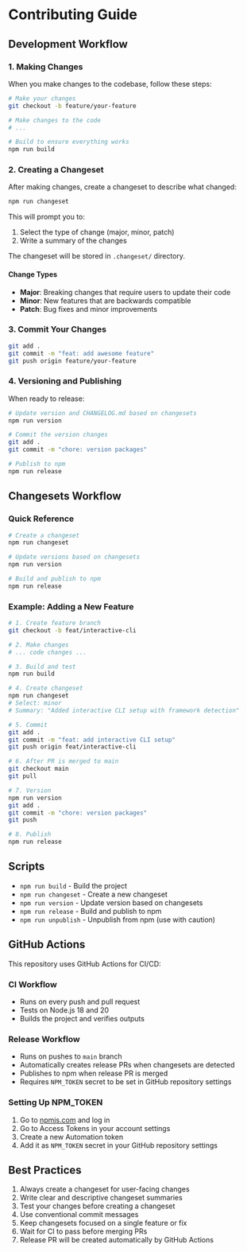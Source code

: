# Contributing Guide

## Development Workflow

### 1. Making Changes

When you make changes to the codebase, follow these steps:

```bash
# Make your changes
git checkout -b feature/your-feature

# Make changes to the code
# ...

# Build to ensure everything works
npm run build
```

### 2. Creating a Changeset

After making changes, create a changeset to describe what changed:

```bash
npm run changeset
```

This will prompt you to:
1. Select the type of change (major, minor, patch)
2. Write a summary of the changes

The changeset will be stored in `.changeset/` directory.

#### Change Types

- **Major**: Breaking changes that require users to update their code
- **Minor**: New features that are backwards compatible
- **Patch**: Bug fixes and minor improvements

### 3. Commit Your Changes

```bash
git add .
git commit -m "feat: add awesome feature"
git push origin feature/your-feature
```

### 4. Versioning and Publishing

When ready to release:

```bash
# Update version and CHANGELOG.md based on changesets
npm run version

# Commit the version changes
git add .
git commit -m "chore: version packages"

# Publish to npm
npm run release
```

## Changesets Workflow

### Quick Reference

```bash
# Create a changeset
npm run changeset

# Update versions based on changesets
npm run version

# Build and publish to npm
npm run release
```

### Example: Adding a New Feature

```bash
# 1. Create feature branch
git checkout -b feat/interactive-cli

# 2. Make changes
# ... code changes ...

# 3. Build and test
npm run build

# 4. Create changeset
npm run changeset
# Select: minor
# Summary: "Added interactive CLI setup with framework detection"

# 5. Commit
git add .
git commit -m "feat: add interactive CLI setup"
git push origin feat/interactive-cli

# 6. After PR is merged to main
git checkout main
git pull

# 7. Version
npm run version
git add .
git commit -m "chore: version packages"
git push

# 8. Publish
npm run release
```

## Scripts

- `npm run build` - Build the project
- `npm run changeset` - Create a new changeset
- `npm run version` - Update version based on changesets
- `npm run release` - Build and publish to npm
- `npm run unpublish` - Unpublish from npm (use with caution)

## GitHub Actions

This repository uses GitHub Actions for CI/CD:

### CI Workflow

- Runs on every push and pull request
- Tests on Node.js 18 and 20
- Builds the project and verifies outputs

### Release Workflow

- Runs on pushes to `main` branch
- Automatically creates release PRs when changesets are detected
- Publishes to npm when release PR is merged
- Requires `NPM_TOKEN` secret to be set in GitHub repository settings

### Setting Up NPM_TOKEN

1. Go to [npmjs.com](https://www.npmjs.com/) and log in
2. Go to Access Tokens in your account settings
3. Create a new Automation token
4. Add it as `NPM_TOKEN` secret in your GitHub repository settings

## Best Practices

1. Always create a changeset for user-facing changes
2. Write clear and descriptive changeset summaries
3. Test your changes before creating a changeset
4. Use conventional commit messages
5. Keep changesets focused on a single feature or fix
6. Wait for CI to pass before merging PRs
7. Release PR will be created automatically by GitHub Actions
